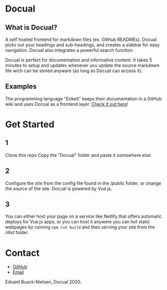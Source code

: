 # Docual

## What is Docual?
A self hosted frontend for markdown files (ex. GitHub READMEs). Docual picks out your headings and sub-headings, and creates a sidebar for easy navigation. Docual also integrates a powerful search function. 

Docual is perfect for documentation and informative content. It takes 5 minutes to setup and updates whenever you update the source markdown file wich can be stored anyware (as long as Docual can access it).
## Examples
The programming language "Enkelt" keeps their documentation in a GitHub wiki and uses Docual as a frontend layer.
[Check it out here](https://dokumentation.enkelt.io)!

# Get Started
## 1
Clone this repo
Copy the "Docual" folder and paste it somewhere else.
## 2
Configure the site from the config file found in the */public* folder, or change the source of the site. Docual is powered by Vue.js.
## 3
You can either host your page on a service like Netlify that offers automatic deploys for Vue.js apps, or you can host it anywere you can hot static webpages by running `npm run build` and then serving your site from the */dist* folder.

# Contact

- [GitHub](https://github.com/Docual)
- [Email](mailto:me@edvard.io)

Edvard Busck-Nielsen, Docual 2020.
